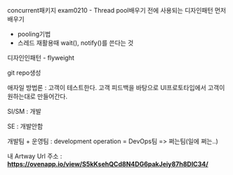 concurrent패키지 exam0210 - Thread pool배우기 전에 사용되는 디자인패턴 먼저 배우기

- pooling기법
- 스레드 재활용때 wait(), notify()를 쓴다는 것

디자인인패턴 - flyweight

git repo생성

애자일 방법론 : 고객이 테스트한다. 고객 피드백을 바탕으로 UI프로토타입에서 고객이 원하는대로 만들어간다. 

SI/SM : 개발

SE : 개발안함

개발팀 + 운영팀 : development operation = DevOps팀 => 쩌는팀(일에 쩌는..)

내 Artway Url 주소 : **https://ovenapp.io/view/S5kKsehQCd8N4DG6pakJeiy87h8DIC34/**